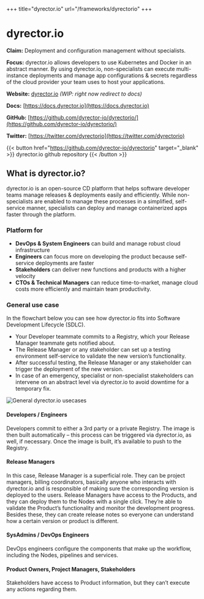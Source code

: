 +++
title="dyrector.io"
url="/frameworks/dyrectorio"
+++

# dyrector.io

**Claim:** Deployment and configuration management without specialists.

**Focus:** dyrector.io allows developers to use Kubernetes and Docker in an abstract manner. By using dyrector.io, non-specialists can execute multi-instance deployments and manage app configurations & secrets regardless of the cloud provider your team uses to host your applications.

**Website:** [dyrector.io](https://dyrector.io/) *(WIP: right now redirect to docs)*

**Docs:** [https://docs.dyrector.io](https://docs.dyrector.io)

**GitHub:** [https://github.com/dyrector-io/dyrectorio/](https://github.com/dyrector-io/dyrectorio/)

**Twitter:** [https://twitter.com/dyrectorio](https://twitter.com/dyrectorio)

{{< button href="https://github.com/dyrector-io/dyrectorio" target="_blank" >}}
dyrector.io github repository
{{< /button >}}

What is dyrector.io?
---------------------

dyrector.io is an open-source CD platform that helps software developer teams manage releases & deployments easily and efficiently. While non-specialists are enabled to manage these processes in a simplified, self-service manner, specialists can deploy and manage containerized apps faster through the platform.

### Platform for

- **DevOps & System Engineers** can build and manage robust cloud infrastructure
- **Engineers** can focus more on developing the product because self-service deployments are faster
- **Stakeholders** can deliver new functions and products with a higher velocity
- **CTOs & Technical Managers** can reduce time-to-market, manage cloud costs more efficiently and maintain team productivity.

### General use case

In the flowchart below you can see how dyrector.io fits into Software Development Lifecycle (SDLC).
- Your Developer teammate commits to a Registry, which your Release Manager teammate gets notified about.
- The Release Manager or any stakeholder can set up a testing environment self-service to validate the new version’s functionality.
- After successful testing, the Release Manager or any stakeholder can trigger the deployment of the new version.
- In case of an emergency, specialist or non-specialist stakeholders can intervene on an abstract level via dyrector.io to avoid downtime for a temporary fix.

![General dyrector.io usecases](https://3138693079-files.gitbook.io/~/files/v0/b/gitbook-x-prod.appspot.com/o/spaces%2FCNvxW8k55ZlpJfMk8Oep%2Fuploads%2F4s6SXAcqsWnS9uxuizxx%2Fdyrector-io-workflow-roles-dark.png?alt=media&token=f5954f9f-ddc2-468d-9507-78910c190278)


#### Developers / Engineers

Developers commit to either a 3rd party or a private Registry. The image is then built automatically – this process can be triggered via dyrector.io, as well, if necessary. Once the image is built, it’s available to push to the Registry.

#### Release Managers

In this case, Release Manager is a superficial role. They can be project managers, billing coordinators, basically anyone who interacts with dyrector.io and is responsible of making sure the corresponding version is deployed to the users. Release Managers have access to the Products, and they can deploy them to the Nodes with a single click. They’re able to validate the Product’s functionality and monitor the development progress. Besides these, they can create release notes so everyone can understand how a certain version or product is different.

#### SysAdmins / DevOps Engineers

DevOps engineers configure the components that make up the workflow, including the Nodes, pipelines and services.

#### Product Owners, Project Managers, Stakeholders

Stakeholders have access to Product information, but they can’t execute any actions regarding them.